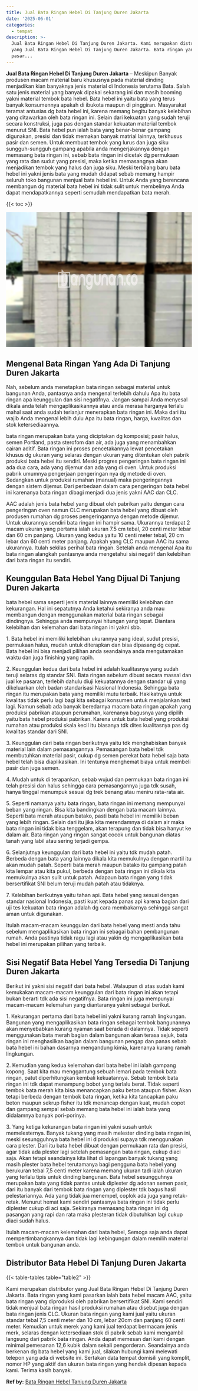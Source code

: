 ```yaml
---
title: Jual Bata Ringan Hebel Di Tanjung Duren Jakarta
date: '2025-06-01'
categories:
  - tempat
description: >-
  Jual Bata Ringan Hebel Di Tanjung Duren Jakarta. Kami merupakan distributor
  yang Jual Bata Ringan Hebel Di Tanjung Duren Jakarta. Bata ringan yang kami
  pasar...
---
```


**Jual Bata Ringan Hebel Di Tanjung Duren Jakarta** – Meskipun Banyak produsen macam material baru khususnya pada material dinding menjadikan kian banyaknya jenis material di Indonesia terutama Bata. Salah satu jenis material yang banyak dipakai sekarang ini dan masih booming yakni material tembok bata hebel. Bata hebel ini yaitu bata yang terus banyak konsumennya apakah di ibukota maupun di pinggiran. Masyarakat teramat antusias dg bata hebel ini, karena memang begitu banyak kelebihan yang ditawarkan oleh bata ringan ini. Selain dari kekuatan yang sudah teruji secara konstruksi, juga pas dengan standar kekuatan material tembok menurut SNI. Bata hebel pun ialah bata yang benar-benar gampang digunakan, presisi dan tidak memakan banyak matrial lainnya, terkhusus pasir dan semen. Untuk membuat tembok yang lurus dan juga siku sungguh-sungguh gampang apabila anda mengerjakannya dengan memasang bata ringan ini, sebab bata ringan ini dicetak dg permukaan yang rata dan sudut yang presisi, maka ketika memasangnya akan menjadikan tembok yang halus dan juga siku. Meski terbilang baru bata hebel ini yakni jenis bata yang mudah didapat sebab memang hampir seluruh toko bangunan menjual bata hebel ini. Untuk Anda yang berencana membangun dg material bata hebel ini tidak sulit untuk membelinya Anda dapat mendapatkannya seperti semudah mendapatkan bata merah.

{{< toc >}}

![Jual Bata Ringan Hebel Di Tanjung Duren Jakarta](/images/jual-hebel-murah-12.png)

## Mengenal Bata Ringan Yang Ada Di Tanjung Duren Jakarta

Nah, sebelum anda menetapkan bata ringan sebagai material untuk bangunan Anda, pantasnya anda mengenal terlebih dahulu Apa itu bata ringan apa keunggulan dan sisi negatifnya. Jangan sampai Anda menyesal dikala anda telah mengaplikasikannya atau anda merasa harganya terlalu mahal saat anda sudah terlanjur menerapkan bata ringan ini. Maka dari itu wajib Anda mengenal lebih dulu Apa itu bata ringan, harga, kwalitas dan stok ketersediaannya.

bata ringan merupakan bata yang diciptakan dg komposisi; pasir halus, semen Portland, pasta sterofom dan air, ada juga yang menambahkan cairan aditif. Bata ringan ini proses pencetakannya lewat pencetakan khusus dg ukuran yang selaras dengan ukuran yang ditentukan oleh pabrik produksi bata hebel itu sendiri. Meski progres pengeringan bata ringan ini ada dua cara, ada yang dijemur dan ada yang di oven. Untuk produksi pabrik umumnya pengerjaan pengeringan nya dg metode di oven. Sedangkan untuk produksi rumahan (manual) maka pengeringannya dengan sistem dijemur. Dari perbedaan dalam cara pengeringan bata hebel ini karenanya bata ringan dibagi menjadi dua jenis yakni AAC dan CLC.

AAC adalah jenis bata hebel yang dibuat oleh pabrikan yaitu dengan cara pengeringan oven namun CLC merupakan bata hebel yang dibuat oleh produsen rumahan dg proses pengeringannya dengan metode dijemur. Untuk ukurannya sendiri bata ringan ini hampir sama. Ukurannya terdapat 2 macam ukuran yang pertama ialah ukuran 7.5 cm tebal, 20 centi meter lebar dan 60 cm panjang. Ukuran yang kedua yaitu 10 centi meter tebal, 20 cm lebar dan 60 centi meter panjang. Apakah yang CLC maupun AAC itu sama ukurannya. Itulah sekilas perihal bata ringan. Setelah anda mengenal Apa itu bata ringan alangkah pantasnya anda mengetahui sisi negatif dan kelebihan dari bata ringan itu sendiri.

## Keunggulan Bata Hebel Yang Dijual Di Tanjung Duren Jakarta

bata hebel sama seperti jenis material lainnya memiliki kelebihan dan kekurangan. Hal ini sepatutnya Anda ketahui sekiranya anda mau membangun dengan menggunakan material bata ringan sebagai dindingnya. Sehingga anda mempunyai hitungan yang tepat. Diantara kelebihan dan kelemahan dari bata ringan ini yakni sbb.

1\. Bata hebel ini memiliki kelebihan ukurannya yang ideal, sudut presisi, permukaan halus, mudah untuk diterapkan dan bisa dipasang dg cepat. Bata hebel ini bisa menjadi pilihan anda seandainya anda mengutamakan waktu dan juga finishing yang rapih.

2\. Keunggulan kedua dari bata hebel ini adalah kualitasnya yang sudah teruji selaras dg standar SNI. Bata ringan sebelum dibuat secara massal dan jual ke pasaran, terlebih dahulu diuji kekuatannya dengan standar uji yang dikeluarkan oleh badan standarisasi Nasional Indonesia. Sehingga bata ringan itu merupakan bata yang memiliki mutu terbaik. Hakikatnya untuk kwalitas tidak perlu lagi bagi kita sebagai konsumen untuk menjalankan test lagi. Namun sebab ada banyak beredarnya macam bata ringan apakah yang produksi pabrikan ataupun perumahan, karenanya bagusnya yang dipilih yaitu bata hebel produksi pabrikan. Karena untuk bata hebel yang produksi rumahan atau produksi skala kecil itu biasanya tdk dites kualitasnya pas dg kwalitas standar dari SNI.

3\. Keunggulan dari bata ringan berikutnya yaitu tdk menghabiskan banyak material lain dalam pemasangannya. Pemasangan bata hebel tdk membutuhkan material pasir, cukup dg semen perekat bata hebel saja bata hebel telah bisa diaplikasikan. Ini tentunya menghemat biaya untuk membeli pasir dan juga semen.

4\. Mudah untuk di terapankan, sebab wujud dan permukaan bata ringan ini telah presisi dan halus sehingga cara pemasangannya juga tdk susah, hanya tinggal menumpuk sesuai dg trek benang atau meniru rata-rata air.

5\. Seperti namanya yaitu bata ringan, bata ringan ini memang mempunyai beban yang ringan. Bisa kita bandingkan dengan bata macam lainnya. Seperti bata merah ataupun batako, pasti bata hebel ini memiliki beban yang lebih ringan. Selain dari itu jika kita merendamnya di dalam air maka bata ringan ini tidak bisa tenggelam, akan terapung dan tidak bisa hanyut ke dalam air. Bata ringan yang ringan sangat cocok untuk bangunan diatas tanah yang labil atau sering terjadi gempa.

6\. Selanjutnya keunggulan dari bata hebel ini yaitu tdk mudah patah. Berbeda dengan bata yang lainnya dikala kita memukulnya dengan martil itu akan mudah patah. Seperti bata merah maupun batako itu gampang patah kita lempar atau kita pukul, berbeda dengan bata ringan ini dikala kita memukulnya akan sulit untuk patah. Adapaun bata ringan yang tidak bersertifikat SNI belum teruji mudah patah atau tidaknya.

7\. Kelebihan berikutnya yaitu tahan api. Bata hebel yang sesuai dengan standar nasional Indonesia, pasti kuat kepada panas api karena bagian dari uji tes kekuatan bata ringan adalah dg cara membakarnya sehingga sangat aman untuk digunakan.

Itulah macam-macam keunggulan dari bata hebel yang mesti anda tahu sebelum mengaplikasikan bata ringan ini sebagai bahan pembangunan rumah. Anda pastinya tidak ragu lagi atau yakin dg mengaplikasikan bata hebel ini merupakan pilihan yang terbaik.

## Sisi Negatif Bata Hebel Yang Tersedia Di Tanjung Duren Jakarta

Berikut ini yakni sisi negatif dari bata hebel. Walaupun di atas sudah kami kemukakan macam-macam keunggulan dari bata ringan ini akan tetapi bukan berarti tdk ada sisi negatifnya. Bata ringan ini juga mempunyai macam-macam kelemahan yang diantaranya yakni sebagai berikut.

1\. Kekurangan pertama dari bata hebel ini yakni kurang ramah lingkungan. Bangunan yang mengaplikasikan bata ringan sebagai tembok bangunannya akan menyebabkan kurang nyaman saat berada di dalamnya. Tidak seperti menggunakan bata merah bagian dalam bangunan akan terasa sejuk, bata ringan ini menghasilkan bagian dalam bangunan pengap dan panas sebab bata hebel ini bahan dasarnya mengandung kimia, karenanya kurang ramah lingkungan.

2\. Kemudian yang kedua kelemahan dari bata hebel ini ialah gampang kopong. Saat kita mau menggantung sebuah lemari pada tembok bata ringan, patut diperhitungkan kembali kekuatannya. Sebab tembok bata ringan ini tdk dapat menampung bobot yang terlalu berat. Tidak seperti tembok bata merah kita bisa menancapkan paku beton ataupun fisher. Akan tetapi berbeda dengan tembok bata ringan, ketika kita tancapkan paku beton maupun sekrup fisher itu tdk menancap dengan kuat, mudah copot dan gampang sempal sebab memang bata hebel ini ialah bata yang didalamnya banyak pori-porinya.

3\. Yang ketiga kekurangan bata ringan ini yakni susah untuk memelesternya. Banyak tukang yang masih melester dinding bata ringan ini, meski sesungguhnya bata hebel ini diproduksi supaya tdk menggunakan cara plester. Dari itu bata hebel dibuat dengan permukaan rata dan presisi, agar tidak ada plester lagi setelah pemasangan bata ringan, cukup diaci saja. Akan tetapi seandainya kita lihat di lapangan banyak tukang yang masih plester bata hebel terutamanya bagi pengguna bata hebel yang berukuran tebal 7,5 centi meter karena memang ukuran tadi ialah ukuran yang terlalu tipis untuk dinding bangunan. Bata hebel sesungguhnya merupakan bata yang tidak pantas untuk diplester dg adonan semen pasir, dari itu banyak dari tembok bata ringan yang diplester tdk bagus hasil pelestariannya. Ada yang tidak jua menempel, coplok ada juga yang retak-retak. Menurut hemat kami sendiri pantasnya bata ringan ini tidak perlu diplester cukup di aci saja. Sekiranya memasang bata ringan ini dg pasangan yang rapi dan rata maka plesteran tidak dibutuhkan lagi cukup diaci sudah halus.

Itulah macam-macam kelemahan dari bata hebel, Semoga saja anda dapat mempertimbangkannya dan tidak lagi kebingungan dalam memilih material tembok untuk bangunan anda.

## Distributor Bata Hebel Di Tanjung Duren Jakarta

{{< table-tables table="table2" >}}

Kami merupakan distributor yang Jual Bata Ringan Hebel Di Tanjung Duren Jakarta. Bata ringan yang kami pasarkan ialah bata hebel macam AAC, yaitu bata ringan yang diproduksi oleh pabrikan bersertifikat SNI. Kami sendiri tidak menjual bata ringan hasil produksi rumahan atau disebut juga dengan bata ringan jenis CLC. Ukuran bata ringan yang kami jual yaitu ukuran standar tebal 7,5 centi meter dan 10 cm, lebar 20cm dan panjang 60 centi meter. Kemudian untuk merek yang kami jual terdapat bermacam jenis merk, selaras dengan ketersediaan stok di pabrik sebab kami mengambil langsung dari pabrik bata ringan. Anda dapat memesan dari kami dengan minimal pemesanan 12,6 kubik dalam sekali pengorderan. Seandainya anda berkenan dg bata hebel yang kami jual, silakan hubungi kami melewati telepon yang ada di website ini. Sertakan data tempat domisili yang komplit, nomor HP yang aktif dan ukuran bata ringan yang hendak dipesan kepada kami. Terima kasih banyak.

**Ref by:** [Bata Ringan Hebel Tanjung Duren Jakarta](https://id.wikipedia.org/wiki/Bata)
